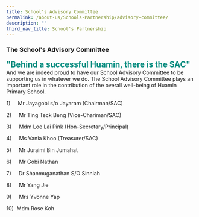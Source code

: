 ```yaml
---
title: School's Advisory Committee
permalink: /about-us/Schools-Partnership/advisory-committee/
description: ""
third_nav_title: School's Partnership
---
```

### **The School's Advisory Committee**

<b style="color:#038C7F; font-size:21px;">"Behind a successful Huamin, there is the SAC"</b><br>
And we are indeed proud to have our School Advisory Committee to be supporting us in whatever we do.
The School Advisory Committee plays an important role in the contribution of the overall well-being of Huamin Primary School.


1)&nbsp;&nbsp;&nbsp;&nbsp; Mr Jayagobi s/o Jayaram (Chairman/SAC)

2)&nbsp;&nbsp;&nbsp;&nbsp; Mr Ting Teck Beng (Vice-Chariman/SAC)

3)&nbsp;&nbsp;&nbsp;&nbsp; Mdm Loe Lai Pink (Hon-Secretary/Principal)

4)&nbsp;&nbsp;&nbsp;&nbsp; Ms Vania Khoo (Treasurer/SAC)

5)&nbsp;&nbsp;&nbsp;&nbsp; Mr Juraimi Bin Jumahat

6)&nbsp;&nbsp;&nbsp;&nbsp; Mr Gobi Nathan

7)&nbsp;&nbsp;&nbsp;&nbsp; Dr Shanmuganathan S/O Sinniah

8)&nbsp;&nbsp;&nbsp;&nbsp; Mr Yang Jie

9)&nbsp;&nbsp;&nbsp;&nbsp; Mrs Yvonne Yap

10)&nbsp; Mdm Rose Koh